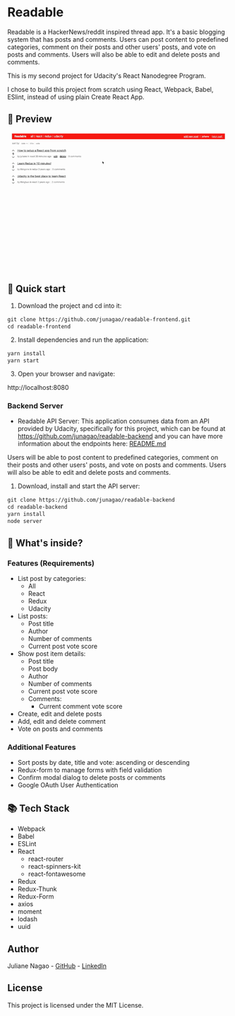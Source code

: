 # Readable

Readable is a HackerNews/reddit inspired thread app. It's a basic blogging system that has posts and comments. Users can post content to predefined categories, comment on their posts and other users' posts, and vote on posts and comments. Users will also be able to edit and delete posts and comments.

This is my second project for Udacity's React Nanodegree Program.

I chose to build this project from scratch using React, Webpack, Babel, ESlint, instead of using plain Create React App.

## 👀 Preview

![readable-gif](./src/assets/images/readable-preview.gif)

## 🚀 Quick start

1. Download the project and cd into it:

```
git clone https://github.com/junagao/readable-frontend.git
cd readable-frontend
```

2. Install dependencies and run the application:

```
yarn install
yarn start
```

3. Open your browser and navigate:

http://localhost:8080

### Backend Server

- Readable API Server: This application consumes data from an API provided by Udacity, specifically for this project, which can be found at https://github.com/junagao/readable-backend and you can have more information about the endpoints here: [README.md](https://github.com/junagao/readable-backend/tree/master/api-server)

Users will be able to post content to predefined categories, comment on their posts and other users' posts, and vote on posts and comments. Users will also be able to edit and delete posts and comments.

1. Download, install and start the API server:

```
git clone https://github.com/junagao/readable-backend
cd readable-backend
yarn install
node server
```

## 🧐 What's inside?

### Features (Requirements)

- List post by categories:
  - All
  - React
  - Redux
  - Udacity
- List posts:
  - Post title
  - Author
  - Number of comments
  - Current post vote score
- Show post item details:
  - Post title
  - Post body
  - Author
  - Number of comments
  - Current post vote score
  - Comments:
    - Current comment vote score
- Create, edit and delete posts
- Add, edit and delete comment
- Vote on posts and comments

### Additional Features

- Sort posts by date, title and vote: ascending or descending
- Redux-form to manage forms with field validation
- Confirm modal dialog to delete posts or comments
- Google OAuth User Authentication

## 📚 Tech Stack

- Webpack
- Babel
- ESLint
- React
  - react-router
  - react-spinners-kit
  - react-fontawesome
- Redux
- Redux-Thunk
- Redux-Form
- axios
- moment
- lodash
- uuid

## Author

Juliane Nagao - [GitHub](https://github.com/junagao) - [LinkedIn](https://www.linkedin.com/in/junagao/)

## License

This project is licensed under the MIT License.
